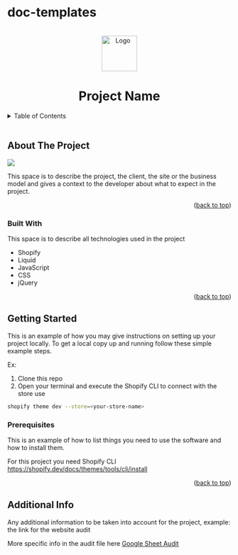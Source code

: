 # doc-templates

<br />
<div align="center">
  <a href="https://example.com/">
    <img src="https://www.adaptivewfs.com/wp-content/uploads/2020/07/logo-placeholder-image.png" alt="Logo" width="80" height="80">
  </a>
  <h1 align="center">Project Name</h1>
</div>

<!-- TABLE OF CONTENTS -->
<details>
  <summary>Table of Contents</summary>
  <ol>
    <li>
      <a href="#about-the-project">About The Project</a>
      <ul>
        <li><a href="#built-with">Built With</a></li>
      </ul>
    </li>
    <li>
      <a href="#getting-started">Getting Started</a>
      <ul>
        <li><a href="#prerequisites">Prerequisites</a></li>
      </ul>
    </li>
    <li><a href="#additional-info">Additional Info</a></li>

  </ol>
</details>
<br>

<!-- ABOUT THE PROJECT -->
## About The Project

<img src="https://bashooka.com/wp-content/uploads/2018/12/image-text-data-placeholders-3.jpg">

This space is to describe the project, the client, the site or the business model and gives a context to the developer about what to expect in the project.

<p align="right">(<a href="#readme-top">back to top</a>)</p>

### Built With

This space is to describe all technologies used in the project

* Shopify
* Liquid
* JavaScript
* CSS
* jQuery

<p align="right">(<a href="#readme-top">back to top</a>)</p>

<!-- GETTING STARTED -->
## Getting Started

This is an example of how you may give instructions on setting up your project locally.
To get a local copy up and running follow these simple example steps.

Ex:

1. Clone this repo
2. Open your terminal and execute the Shopify CLI to connect with the store use
```sh
shopify theme dev --store=<your-store-name>
```

### Prerequisites

This is an example of how to list things you need to use the software and how to install them.

For this project you need Shopify CLI
https://shopify.dev/docs/themes/tools/cli/install


<p align="right">(<a href="#readme-top">back to top</a>)</p>

## Additional Info
Any additional information to be taken into account for the project, example: the link for the website audit 

More specific info in the audit file here <a href="https://example.com">Google Sheet Audit</a>